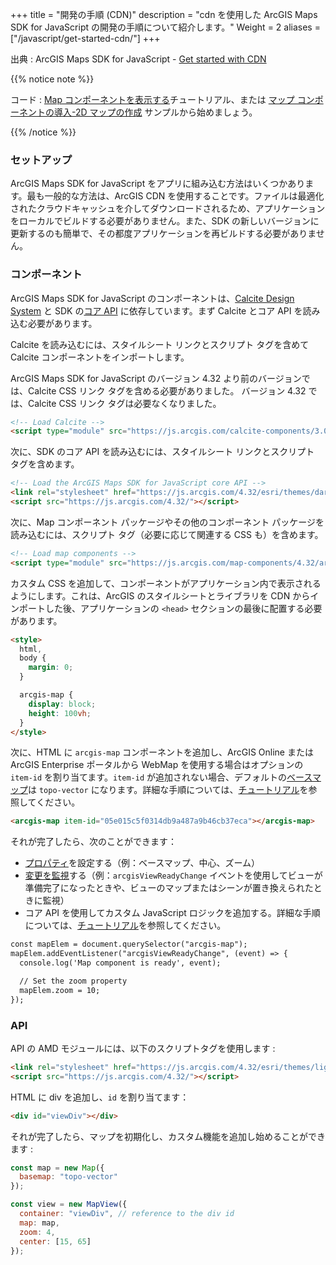 +++
title = "開発の手順 (CDN)"
description = "cdn を使用した ArcGIS Maps SDK for JavaScript の開発の手順について紹介します。"
Weight = 2
aliases = ["/javascript/get-started-cdn/"]
+++

出典 : ArcGIS Maps SDK for JavaScript - [Get started with CDN](https://developers.arcgis.com/javascript/latest/get-started-cdn/)

{{% notice note %}}

コード : [Map コンポーネントを表示する](https://developers.arcgis.com/javascript/latest/tutorials/display-a-map-component/)チュートリアル、または [マップ コンポーネントの導入-2D マップの作成](https://developers.arcgis.com/javascript/latest/sample-code/intro-map-components/) サンプルから始めましょう。

{{% /notice %}}

### セットアップ
ArcGIS Maps SDK for JavaScript をアプリに組み込む方法はいくつかあります。最も一般的な方法は、ArcGIS CDN を使用することです。ファイルは最適化されたクラウドキャッシュを介してダウンロードされるため、アプリケーションをローカルでビルドする必要がありません。また、SDK の新しいバージョンに更新するのも簡単で、その都度アプリケーションを再ビルドする必要がありません。

### コンポーネント
ArcGIS Maps SDK for JavaScript のコンポーネントは、[Calcite Design System](https://developers.arcgis.com/calcite-design-system/) と SDK の[コア API](https://developers.arcgis.com/javascript/latest/api-reference/) に依存しています。まず Calcite とコア API を読み込む必要があります。

Calcite を読み込むには、スタイルシート リンクとスクリプト タグを含めて Calcite コンポーネントをインポートします。

ArcGIS Maps SDK for JavaScript のバージョン 4.32 より前のバージョンでは、Calcite CSS リンク タグを含める必要がありました。 バージョン 4.32 では、Calcite CSS リンク タグは必要なくなりました。

``` HTML
<!-- Load Calcite -->
<script type="module" src="https://js.arcgis.com/calcite-components/3.0.3/calcite.esm.js"></script>
```

次に、SDK のコア API を読み込むには、スタイルシート リンクとスクリプト タグを含めます。
``` HTML
<!-- Load the ArcGIS Maps SDK for JavaScript core API -->
<link rel="stylesheet" href="https://js.arcgis.com/4.32/esri/themes/dark/main.css"/>
<script src="https://js.arcgis.com/4.32/"></script>
```

次に、Map コンポーネント パッケージやその他のコンポーネント パッケージを読み込むには、スクリプト タグ（必要に応じて関連する CSS も）を含めます。
``` HTML
<!-- Load map components -->
<script type="module" src="https://js.arcgis.com/map-components/4.32/arcgis-map-components.esm.js"></script>
```

カスタム CSS を追加して、コンポーネントがアプリケーション内で表示されるようにします。これは、ArcGIS のスタイルシートとライブラリを CDN からインポートした後、アプリケーションの `<head>` セクションの最後に配置する必要があります。
``` HTML
<style>
  html,
  body {
    margin: 0;
  }

  arcgis-map {
    display: block;
    height: 100vh;
  }
</style>
```

次に、HTML に `arcgis-map` コンポーネントを追加し、ArcGIS Online または ArcGIS Enterprise ポータルから WebMap を使用する場合はオプションの `item-id` を割り当てます。`item-id` が追加されない場合、デフォルトの[ベースマップ](https://developers.arcgis.com/javascript/latest/api-reference/esri-Map.html#basemap)は `topo-vector` になります。詳細な手順については、[チュートリアル](https://developers.arcgis.com/javascript/latest/tutorials/display-a-web-map/)を参照してください。
``` HTML
<arcgis-map item-id="05e015c5f0314db9a487a9b46cb37eca"></arcgis-map>
```

それが完了したら、次のことができます：

- [プロパティ](https://developers.arcgis.com/javascript/latest/programming-patterns/#attributes-and-properties)を設定する（例：ベースマップ、中心、ズーム）
- [変更を監視](https://developers.arcgis.com/javascript/latest/watch-for-changes/)する（例：`arcgisViewReadyChange` イベントを使用してビューが準備完了になったときや、ビューのマップまたはシーンが置き換えられたときに監視）
- コア API を使用してカスタム JavaScript ロジックを追加する。詳細な手順については、[チュートリアル](https://developers.arcgis.com/javascript/latest/tutorials/using-view-with-components/)を参照してください。
``` HTML
const mapElem = document.querySelector("arcgis-map");
mapElem.addEventListener("arcgisViewReadyChange", (event) => {
  console.log('Map component is ready', event);

  // Set the zoom property
  mapElem.zoom = 10;
});
```

### API
API の AMD モジュールには、以下のスクリプトタグを使用します : 

``` HTML
<link rel="stylesheet" href="https://js.arcgis.com/4.32/esri/themes/light/main.css">
<script src="https://js.arcgis.com/4.32/"></script>
```

HTML に div を追加し、`id` を割り当てます：

``` HTML
<div id="viewDiv"></div>
```

それが完了したら、マップを初期化し、カスタム機能を追加し始めることができます : 

``` JavaScript
const map = new Map({
  basemap: "topo-vector"
});

const view = new MapView({
  container: "viewDiv", // reference to the div id
  map: map,
  zoom: 4,
  center: [15, 65]
});
```

















